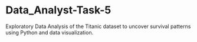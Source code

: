 # Data_Analyst-Task-5
Exploratory Data Analysis of the Titanic dataset to uncover survival patterns using Python and data visualization.
